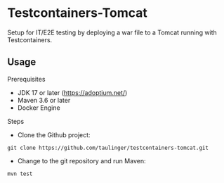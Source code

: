 Testcontainers-Tomcat
========

Setup for IT/E2E testing by deploying a war file to a Tomcat running with Testcontainers.


## Usage

Prerequisites
- JDK 17 or later (https://adoptium.net/)
- Maven 3.6 or later
- Docker Engine

Steps
- Clone the Github project:
```
git clone https://github.com/taulinger/testcontainers-tomcat.git
```
- Change to the git repository and run Maven:
```
mvn test
```